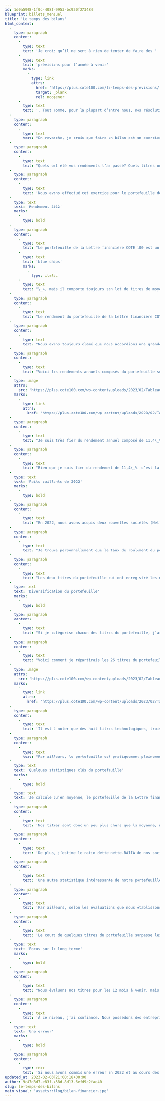 ```yaml
---
id: 1d0a5908-1f0c-408f-9953-bc920f273484
blueprint: billets_mensuel
title: 'Le temps des bilans'
html_content:
  -
    type: paragraph
    content:
      -
        type: text
        text: 'Je crois qu’il ne sert à rien de tenter de faire des '
      -
        type: text
        text: 'prévisions pour l’année à venir'
        marks:
          -
            type: link
            attrs:
              href: 'https://plus.cote100.com/le-temps-des-previsions/'
              target: _blank
              rel: noopener
      -
        type: text
        text: '. Tout comme, pour la plupart d’entre nous, nos résolutions du Nouvel An ont probablement déjà été oubliées.'
  -
    type: paragraph
    content:
      -
        type: text
        text: "En revanche, je crois que faire un bilan est un exercice digne d’intérêt pour l’investisseur.\_On devrait s’y prêter au moins une fois par année et le début de l’année est un moment opportun pour le faire. L’exercice permet de voir si on est en voie d’atteindre ses objectifs financiers à long terme. Il permet aussi de mettre le doigt sur les bonnes décisions qu’on a prises de même que les erreurs qu’on a commises. Le but n’est pas de remettre sa philosophie d’investissement en question, mais d’y apporter quelques ajustements."
  -
    type: paragraph
    content:
      -
        type: text
        text: "Quels ont été vos rendements l’an passé? Quels titres ont bien fait, lesquels ont mal fait en Bourse? Quelles ont été vos bonnes décisions? Quelle ont été vos pires erreurs?\_Les raisons qui ont motivé l’achat d’un titre sont-elles toujours valables? Votre portefeuille est-il toujours bien diversifié? Pouvez-vous identifier certains déséquilibres dans ce portefeuille?"
  -
    type: paragraph
    content:
      -
        type: text
        text: 'Nous avons effectué cet exercice pour le portefeuille de la Lettre financière COTE 100 et tenterons d’en partager les grandes lignes avec vous, en espérant que l’exercice vous servira dans la gestion de votre propre portefeuille.'
  -
    type: text
    text: 'Rendement 2022'
    marks:
      -
        type: bold
  -
    type: paragraph
    content:
      -
        type: text
        text: "Le portefeuille de la Lettre financière COTE 100 est un portefeuille réel qui existe depuis 1988, date du lancement de la Lettre financière COTE 100. Au cours des premières années, il était surtout constitué de titres de petites capitalisations québécois. Avec les années, on a commencé à y inclure davantage de titres canadiens et vers la fin des années 1990, à le diversifier davantage avec des titres américains. Au fil des ans, il a migré vers des titres de plus grandes capitalisations, les «\_"
      -
        type: text
        text: 'blue chips'
        marks:
          -
            type: italic
      -
        type: text
        text: "\_», mais il comporte toujours son lot de titres de moyennes capitalisations. Aujourd’hui, ce portefeuille ressemble en plusieurs points à nos portefeuilles sous gestion."
  -
    type: paragraph
    content:
      -
        type: text
        text: "Le rendement du portefeuille de la Lettre financière COTE 100 s’est chiffré à –\_4,1\_% en 2022. Nous sommes très heureux d’une telle performance dans un contexte de marché difficile – le S&P\_500 a essuyé une perte de –\_18,1\_% en 2022 (incluant les dividendes) et de –\_12,2\_% en dollars canadiens (toujours incluant les dividendes). De son côté, le S&P/TSX a subi une baisse de –\_5,8\_% (avec les dividendes)."
  -
    type: paragraph
    content:
      -
        type: text
        text: "Nous avons toujours clamé que nous accordions une grande importance à la préservation du capital de nos portefeuilles. Je considère que le portefeuille de la Lettre financière est plutôt «\_conservateur\_» et revêt un caractère «\_défensif\_». La performance enregistrée en 2022 confirme cette affirmation."
  -
    type: paragraph
    content:
      -
        type: text
        text: "Voici les rendements annuels composés du portefeuille sur plusieurs périodes\_:"
  -
    type: image
    attrs:
      src: 'https://plus.cote100.com/wp-content/uploads/2023/02/Tableau1_fr-1.png'
    marks:
      -
        type: link
        attrs:
          href: 'https://plus.cote100.com/wp-content/uploads/2023/02/Tableau1_fr-1.png'
  -
    type: paragraph
    content:
      -
        type: text
        text: "Je suis très fier du rendement annuel composé de 11,4\_% enregistré depuis 1988. Pour ceux qui sont familiers avec la Règle de 72, un tel rendement permet de doubler son capital approximativement tous les six ans. Ainsi, un investissement initial de 100\_000\_$ dans le portefeuille de la Lettre financière COTE 100 vaut 4,42\_M$ aujourd’hui."
  -
    type: paragraph
    content:
      -
        type: text
        text: "Bien que je sois fier du rendement de 11,4\_%, c’est la période de 35 ans qui est vraiment extraordinaire."
  -
    type: text
    text: 'Faits saillants de 2022'
    marks:
      -
        type: bold
  -
    type: paragraph
    content:
      -
        type: text
        text: "En 2022, nous avons acquis deux nouvelles sociétés (Netflix et Nomad Foods) et vendu deux titres existants (Metro et SEI). Le taux de roulement s’est ainsi établi à 20\_%, un peu plus élevé que le taux habituel de notre gestion (en 2021, le taux de roulement s’était établi à 16,7\_%)."
  -
    type: paragraph
    content:
      -
        type: text
        text: "Je trouve personnellement que le taux de roulement du portefeuille, bien que bas par rapport à la grande majorité des investisseurs, pourrait être plus faible dans les années à venir. Un taux de 10\_% à 15 % me semble être un objectif valable, ce qui signifie que nous garderions nos titres pendant sept à 10 ans en moyenne."
  -
    type: paragraph
    content:
      -
        type: text
        text: "Les deux titres du portefeuille qui ont enregistré les meilleures performances en 2022 sont\_AmerisourceBergen (+\_24,7\_%) et Couche-Tard (+\_12,3\_%), des titres que je considère comme très «\_défensifs\_». En revanche, les deux titres ayant essuyé les plus fortes baisses sont CarMax (–\_53,2 %) et Cognizant Technology Solutions( –35,5 %), des titres que je caractérise «\_de croissance\_»."
  -
    type: text
    text: 'Diversification du portefeuille'
    marks:
      -
        type: bold
  -
    type: paragraph
    content:
      -
        type: text
        text: "Si je catégorise chacun des titres du portefeuille, j’arrive à un décompte de 14 titres «\_de croissance\_» et 12 titres «\_défensifs\_», ce que j’estime bien équilibré. C’est cet équilibre qui nous a d’ailleurs permis d’obtenir une excellente performance relative en 2022."
  -
    type: paragraph
    content:
      -
        type: text
        text: "Voici comment je répartirais les 26 titres du portefeuille entre les divers secteurs industriels\_:"
  -
    type: image
    attrs:
      src: 'https://plus.cote100.com/wp-content/uploads/2023/02/Tableau-2_fr.png'
    marks:
      -
        type: link
        attrs:
          href: 'https://plus.cote100.com/wp-content/uploads/2023/02/Tableau-2_fr.png'
  -
    type: paragraph
    content:
      -
        type: text
        text: 'Il est à noter que des huit titres technologiques, trois offrent des services en technologie (comme CGI), ce qui limite selon nous les risques inhérents au secteur.'
  -
    type: paragraph
    content:
      -
        type: text
        text: "Par ailleurs, le portefeuille est pratiquement pleinement investi, avec un niveau d’encaisse de 0,2\_%. Évidemment, si nous voulions acheter un nouveau titre, il faudrait soit en vendre un existant soit réduire certaines positions importantes."
  -
    type: text
    text: 'Quelques statistiques clés du portefeuille'
    marks:
      -
        type: bold
  -
    type: text
    text: 'Je calcule qu’en moyenne, le portefeuille de la Lettre financière COTE 100 s’échange à 17,0 les bénéfices prévus en 2023. Cela se compare à près de 16,6 pour le S&P 500.'
  -
    type: paragraph
    content:
      -
        type: text
        text: 'Nos titres sont donc un peu plus chers que la moyenne, mais je crois que c’est justifié. En effet, nos entreprises obtiennent un rendement moyen de leur capital (ROIC), une mesure de leur rentabilité, de 18,1 % par rapport à 8,3 % pour notre estimation de la société moyenne du S&P 500. Un tel rendement est plutôt exceptionnel et témoigne de la qualité de nos sociétés en portefeuille.'
  -
    type: paragraph
    content:
      -
        type: text
        text: 'De plus, j’estime le ratio dette nette-BAIIA de nos sociétés à 0,6 comparativement à notre estimation de 1,3 pour les sociétés du S&P 500. Comme je l’ai écrit récemment, avec la hausse marquée des taux d’intérêt en 2022, les conditions ont changé considérablement pour les entreprises sur le plan de l’accès au capital. À mon avis, celles qui sont en excellente santé financière seront grandement avantagées dans un environnement semblable. Dans l’ensemble, nos sociétés pourraient traverser une possible récession sans trop de difficultés, plusieurs d’entre elles devraient être en mesure de profiter des difficultés de leurs concurrents.'
  -
    type: paragraph
    content:
      -
        type: text
        text: 'Une autre statistique intéressante de notre portefeuille est qu’en moyenne, les dirigeants possèdent 10,2 % des actions de leur entreprise, ce qui aligne selon moi leurs intérêts avec les nôtres.'
  -
    type: paragraph
    content:
      -
        type: text
        text: 'Par ailleurs, selon les évaluations que nous établissons pour chaque titre du portefeuille, nous entrevoyons un rendement potentiel de 10,3% pour notre portefeuille au cours des 12 prochains mois. Dans nos évaluations, nous tenons compte d’un probable ralentissement économique (et d’un ralentissement de la croissance des bénéfices de nos sociétés) ainsi que de la hausse des taux dans nos multiples d’évaluation.'
  -
    type: paragraph
    content:
      -
        type: text
        text: 'Le cours de quelques titres du portefeuille surpasse les évaluations que nous en faisons (c’est le cas de Starbucks et de Netflix), mais nous sommes prêts à faire preuve de patience quant aux titres de sociétés que nous considérons comme étant de grande qualité et dont le potentiel à long terme nous paraît toujours attrayant.'
  -
    type: text
    text: 'Focus sur le long terme'
    marks:
      -
        type: bold
  -
    type: paragraph
    content:
      -
        type: text
        text: "Nous évaluons nos titres pour les 12 mois à venir, mais la question réellement pertinente est celle-ci\_: quels seront les profits de nos entreprises dans cinq ou 10 ans?"
  -
    type: paragraph
    content:
      -
        type: text
        text: 'À ce niveau, j’ai confiance. Nous possédons des entreprises de grande qualité qui jouissent pour la plupart d’avantages concurrentiels importants. De plus, leurs modèles d’affaires sont protégés par des barrières à l’entrée élevées. Je suis convaincu que la plupart seront non seulement plus grandes en termes de revenus, mais plus rentables dans cinq ou 10 ans.'
  -
    type: text
    text: 'Une erreur'
    marks:
      -
        type: bold
  -
    type: paragraph
    content:
      -
        type: text
        text: 'Si nous avons commis une erreur en 2022 et au cours des dernières années, c’est d’avoir mal mesuré l’effet de la pandémie sur les résultats de certaines sociétés pendant la pandémie et dans les trimestres qui ont suivi. Curieusement, certaines entreprises en ont tiré profit, dont plusieurs sociétés technologiques. Parmi nos titres, CarMax, Enghouse Systems et Netflix sont trois sociétés dont les profits ont été quelque peu gonflés par la pandémie. Je crois que nous avons mal évalué cet impact sur les résultats et le ressac qui se produirait une fois les conditions revenues à la normale. Avec le recul (et c’est toujours plus facile après coup!), nous avons sous-estimé l’impact de la pandémie sur les bénéfices de ces entreprises et aurions peut-être dû réaliser certains profits partiels sur ces titres lorsque tout allait pour le mieux. Néanmoins, ce sont des titres que nous comptons conserver à long terme.'
updated_at: 2023-02-03T21:00:18+00:00
author: 9c87d8d7-e83f-438d-8d13-6efd9c2fae40
slug: le-temps-des-bilans
main_visual: 'assets::blog/bilan-financier.jpg'
---
```

